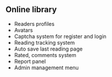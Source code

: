 ## Online library

- Readers profiles
- Avatars
- Captcha system for register and login
- Reading tracking system
- Auto save last reading page
- Rated, comments system
- Report panel
- Admin management menu
